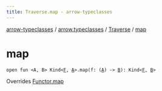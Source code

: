 ```yaml
---
title: Traverse.map - arrow-typeclasses
---
```


[arrow-typeclasses](../../index.html) / [arrow.typeclasses](../index.html) / [Traverse](index.html) / [map](./map.html)

# map

`open fun <A, B> Kind<`[`F`](index.html#F)`, `[`A`](map.html#A)`>.map(f: (`[`A`](map.html#A)`) -> `[`B`](map.html#B)`): Kind<`[`F`](index.html#F)`, `[`B`](map.html#B)`>`

Overrides [Functor.map](../-functor/map.html)

